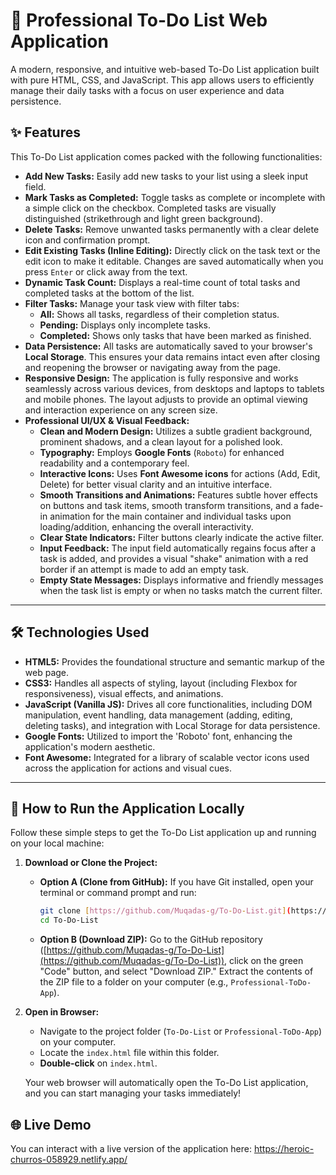 # 🚀 Professional To-Do List Web Application

A modern, responsive, and intuitive web-based To-Do List application built with pure HTML, CSS, and JavaScript. This app allows users to efficiently manage their daily tasks with a focus on user experience and data persistence.



## ✨ Features

This To-Do List application comes packed with the following functionalities:

* **Add New Tasks:** Easily add new tasks to your list using a sleek input field.
* **Mark Tasks as Completed:** Toggle tasks as complete or incomplete with a simple click on the checkbox. Completed tasks are visually distinguished (strikethrough and light green background).
* **Delete Tasks:** Remove unwanted tasks permanently with a clear delete icon and confirmation prompt.
* **Edit Existing Tasks (Inline Editing):** Directly click on the task text or the edit icon to make it editable. Changes are saved automatically when you press `Enter` or click away from the text.
* **Dynamic Task Count:** Displays a real-time count of total tasks and completed tasks at the bottom of the list.
* **Filter Tasks:** Manage your task view with filter tabs:
    * **All:** Shows all tasks, regardless of their completion status.
    * **Pending:** Displays only incomplete tasks.
    * **Completed:** Shows only tasks that have been marked as finished.
* **Data Persistence:** All tasks are automatically saved to your browser's **Local Storage**. This ensures your data remains intact even after closing and reopening the browser or navigating away from the page.
* **Responsive Design:** The application is fully responsive and works seamlessly across various devices, from desktops and laptops to tablets and mobile phones. The layout adjusts to provide an optimal viewing and interaction experience on any screen size.
* **Professional UI/UX & Visual Feedback:**
    * **Clean and Modern Design:** Utilizes a subtle gradient background, prominent shadows, and a clean layout for a polished look.
    * **Typography:** Employs **Google Fonts** (`Roboto`) for enhanced readability and a contemporary feel.
    * **Interactive Icons:** Uses **Font Awesome icons** for actions (Add, Edit, Delete) for better visual clarity and an intuitive interface.
    * **Smooth Transitions and Animations:** Features subtle hover effects on buttons and task items, smooth transform transitions, and a fade-in animation for the main container and individual tasks upon loading/addition, enhancing the overall interactivity.
    * **Clear State Indicators:** Filter buttons clearly indicate the active filter.
    * **Input Feedback:** The input field automatically regains focus after a task is added, and provides a visual "shake" animation with a red border if an attempt is made to add an empty task.
    * **Empty State Messages:** Displays informative and friendly messages when the task list is empty or when no tasks match the current filter.

---

## 🛠️ Technologies Used

* **HTML5:** Provides the foundational structure and semantic markup of the web page.
* **CSS3:** Handles all aspects of styling, layout (including Flexbox for responsiveness), visual effects, and animations.
* **JavaScript (Vanilla JS):** Drives all core functionalities, including DOM manipulation, event handling, data management (adding, editing, deleting tasks), and integration with Local Storage for data persistence.
* **Google Fonts:** Utilized to import the 'Roboto' font, enhancing the application's modern aesthetic.
* **Font Awesome:** Integrated for a library of scalable vector icons used across the application for actions and visual cues.

---

## 🚀 How to Run the Application Locally

Follow these simple steps to get the To-Do List application up and running on your local machine:

1.  **Download or Clone the Project:**
    * **Option A (Clone from GitHub):** If you have Git installed, open your terminal or command prompt and run:
        ```bash
        git clone [https://github.com/Muqadas-g/To-Do-List.git](https://github.com/Muqadas-g/To-Do-List.git)
        cd To-Do-List
        
    * **Option B (Download ZIP):** Go to the GitHub repository ([https://github.com/Muqadas-g/To-Do-List](https://github.com/Muqadas-g/To-Do-List)), click on the green "Code" button, and select "Download ZIP." Extract the contents of the ZIP file to a folder on your computer (e.g., `Professional-ToDo-App`).

2.  **Open in Browser:**
    * Navigate to the project folder (`To-Do-List` or `Professional-ToDo-App`) on your computer.
    * Locate the `index.html` file within this folder.
    * **Double-click** on `index.html`.

    Your web browser will automatically open the To-Do List application, and you can start managing your tasks immediately!


## 🌐 Live Demo

You can interact with a live version of the application here:
https://heroic-churros-058929.netlify.app/
